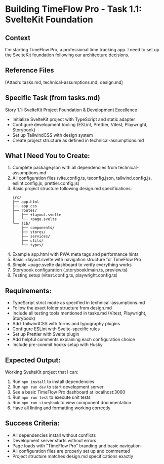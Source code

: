 # Building TimeFlow Pro - Task 1.1: SvelteKit Foundation

## Context
I'm starting TimeFlow Pro, a professional time tracking app. I need to set up the SvelteKit foundation following our architecture decisions.

## Reference Files
[Attach: tasks.md, technical-assumptions.md, design.md]

## Specific Task (from tasks.md)
Story 1.1: SvelteKit Project Foundation & Development Excellence
- Initialize SvelteKit project with TypeScript and static adapter
- Configure development tooling (ESLint, Prettier, Vitest, Playwright, Storybook)  
- Set up TailwindCSS with design system
- Create project structure as defined in technical-assumptions.md

## What I Need You to Create:
1. Complete package.json with all dependencies from technical-assumptions.md
2. All configuration files (vite.config.ts, tsconfig.json, tailwind.config.js, eslint.config.js, prettier.config.js)
3. Basic project structure following design.md specifications:
   ```
   src/
   ├── app.html
   ├── app.css
   ├── routes/
   │   ├── +layout.svelte
   │   └── +page.svelte
   └── lib/
       ├── components/
       ├── stores/
       ├── services/
       ├── utils/
       └── types/
   ```
4. Example app.html with PWA meta tags and performance hints
5. Basic +layout.svelte with navigation structure for TimeFlow Pro
6. Simple +page.svelte dashboard to verify everything works
7. Storybook configuration (.storybook/main.ts, preview.ts)
8. Testing setup (vitest.config.ts, playwright.config.ts)

## Requirements:
- TypeScript strict mode as specified in technical-assumptions.md
- Follow the exact folder structure from design.md
- Include all testing tools mentioned in tasks.md (Vitest, Playwright, Storybook)
- Add TailwindCSS with forms and typography plugins
- Configure ESLint with Svelte-specific rules
- Set up Prettier with Svelte plugin
- Add helpful comments explaining each configuration choice
- Include pre-commit hooks setup with Husky

## Expected Output:
Working SvelteKit project that I can:
1. Run `npm install` to install dependencies
2. Run `npm run dev` to start development server
3. See a basic TimeFlow Pro dashboard at localhost:3000
4. Run `npm run test` to execute unit tests
5. Run `npm run storybook` to view component documentation
6. Have all linting and formatting working correctly

## Success Criteria:
- All dependencies install without conflicts
- Development server starts without errors
- Page loads with "TimeFlow Pro" branding and basic navigation
- All configuration files are properly set up and commented
- Project structure matches design.md specifications exactly
